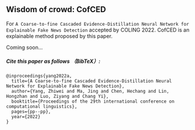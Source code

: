 ## Wisdom of crowd: CofCED 
For `A Coarse-to-fine Cascaded Evidence-Distillation Neural Network for Explainable Fake News Detection` accepted by COLING 2022. CofCED is an explainable method proposed by this paper. 

Coming soon...

##### Cite this paper as follows （BibTeX）: 

```
@inproceedings{yang2022a,
  title={A Coarse-to-fine Cascaded Evidence-Distillation Neural Network for Explainable Fake News Detection},
  author={Yang, Zhiwei and Ma, Jing and Chen, Hechang and Lin, Hongzhan and Luo, Ziyang and Chang Yi},
  booktitle={Proceedings of the 29th international conference on computational linguistics},
  pages={pp--pp},
  year={2022}
}
```

